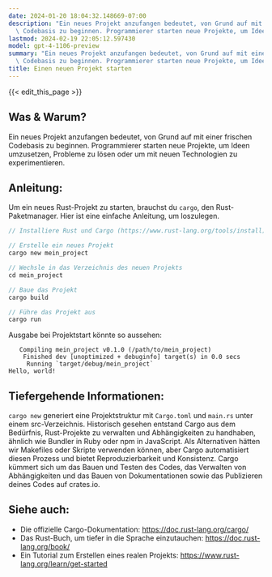 ```yaml
---
date: 2024-01-20 18:04:32.148669-07:00
description: "Ein neues Projekt anzufangen bedeutet, von Grund auf mit einer frischen\
  \ Codebasis zu beginnen. Programmierer starten neue Projekte, um Ideen umzusetzen,\u2026"
lastmod: 2024-02-19 22:05:12.597430
model: gpt-4-1106-preview
summary: "Ein neues Projekt anzufangen bedeutet, von Grund auf mit einer frischen\
  \ Codebasis zu beginnen. Programmierer starten neue Projekte, um Ideen umzusetzen,\u2026"
title: Einen neuen Projekt starten
---
```


{{< edit_this_page >}}

## Was & Warum?
Ein neues Projekt anzufangen bedeutet, von Grund auf mit einer frischen Codebasis zu beginnen. Programmierer starten neue Projekte, um Ideen umzusetzen, Probleme zu lösen oder um mit neuen Technologien zu experimentieren.

## Anleitung:
Um ein neues Rust-Projekt zu starten, brauchst du `cargo`, den Rust-Paketmanager. Hier ist eine einfache Anleitung, um loszulegen.

```Rust
// Installiere Rust und Cargo (https://www.rust-lang.org/tools/install)

// Erstelle ein neues Projekt
cargo new mein_project

// Wechsle in das Verzeichnis des neuen Projekts
cd mein_project

// Baue das Projekt
cargo build

// Führe das Projekt aus
cargo run
```
Ausgabe bei Projektstart könnte so aussehen:
```
   Compiling mein_project v0.1.0 (/path/to/mein_project)
    Finished dev [unoptimized + debuginfo] target(s) in 0.0 secs
     Running `target/debug/mein_project`
Hello, world!
```

## Tiefergehende Informationen:
`cargo new` generiert eine Projektstruktur mit `Cargo.toml` und `main.rs` unter einem src-Verzeichnis. Historisch gesehen entstand Cargo aus dem Bedürfnis, Rust-Projekte zu verwalten und Abhängigkeiten zu handhaben, ähnlich wie Bundler in Ruby oder npm in JavaScript. Als Alternativen hätten wir Makefiles oder Skripte verwenden können, aber Cargo automatisiert diesen Prozess und bietet Reproduzierbarkeit und Konsistenz. Cargo kümmert sich um das Bauen und Testen des Codes, das Verwalten von Abhängigkeiten und das Bauen von Dokumentationen sowie das Publizieren deines Codes auf crates.io.

## Siehe auch:
- Die offizielle Cargo-Dokumentation: https://doc.rust-lang.org/cargo/
- Das Rust-Buch, um tiefer in die Sprache einzutauchen: https://doc.rust-lang.org/book/
- Ein Tutorial zum Erstellen eines realen Projekts: https://www.rust-lang.org/learn/get-started
